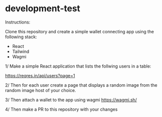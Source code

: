 # development-test

Instructions:

Clone this repository and create a simple wallet connecting app using the following stack:

- React
- Tailwind
- Wagmi

1/ Make a simple React application that lists the follwing users in a table:

https://reqres.in/api/users?page=1

2/ Then for each user create a page that displays a random image from the random image host of your choice. 

3/ Then attach a wallet to the app using wagmi https://wagmi.sh/

4/ Then make a PR to this repository with your changes
